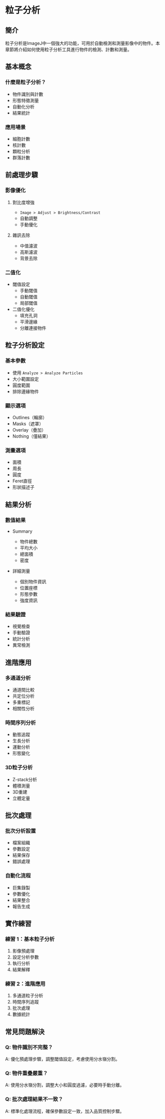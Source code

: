 # 粒子分析

## 簡介
粒子分析是ImageJ中一個強大的功能，可用於自動檢測和測量影像中的物件。本章節將介紹如何使用粒子分析工具進行物件的檢測、計數和測量。

## 基本概念

### 什麼是粒子分析？
- 物件識別與計數
- 形態特徵測量
- 自動化分析
- 結果統計

### 應用場景
- 細胞計數
- 核計數
- 顆粒分析
- 群落計數

## 前處理步驟

### 影像優化
1. 對比度增強
   - `Image > Adjust > Brightness/Contrast`
   - 自動調整
   - 手動優化

2. 雜訊去除
   - 中值濾波
   - 高斯濾波
   - 背景去除

### 二值化
- 閾值設定
  - 手動閾值
  - 自動閾值
  - 局部閾值
- 二值化優化
  - 填充孔洞
  - 平滑邊緣
  - 分離連接物件

## 粒子分析設定

### 基本參數
- 使用 `Analyze > Analyze Particles`
- 大小範圍設定
- 圓度範圍
- 排除邊緣物件

### 顯示選項
- Outlines（輪廓）
- Masks（遮罩）
- Overlay（疊加）
- Nothing（僅結果）

### 測量選項
- 面積
- 周長
- 圓度
- Feret直徑
- 形狀描述子

## 結果分析

### 數值結果
- Summary
  - 物件總數
  - 平均大小
  - 總面積
  - 密度

- 詳細測量
  - 個別物件資訊
  - 位置座標
  - 形態參數
  - 強度資訊

### 結果驗證
- 視覺檢查
- 手動驗證
- 統計分析
- 異常檢測

## 進階應用

### 多通道分析
- 通道間比較
- 共定位分析
- 多重標記
- 相關性分析

### 時間序列分析
- 動態追蹤
- 生長分析
- 運動分析
- 形態變化

### 3D粒子分析
- Z-stack分析
- 體積測量
- 3D重建
- 立體定量

## 批次處理

### 批次分析設置
- 檔案組織
- 參數設定
- 結果保存
- 錯誤處理

### 自動化流程
- 巨集錄製
- 參數優化
- 結果整合
- 報告生成

## 實作練習

### 練習 1：基本粒子分析
1. 影像預處理
2. 設定分析參數
3. 執行分析
4. 結果解釋

### 練習 2：進階應用
1. 多通道粒子分析
2. 時間序列追蹤
3. 批次處理
4. 數據統計

## 常見問題解決

### Q: 物件識別不完整？
A: 優化預處理步驟，調整閾值設定，考慮使用分水嶺分割。

### Q: 物件重疊嚴重？
A: 使用分水嶺分割，調整大小和圓度過濾，必要時手動分離。

### Q: 批次處理結果不一致？
A: 標準化處理流程，確保參數設定一致，加入品質控制步驟。 